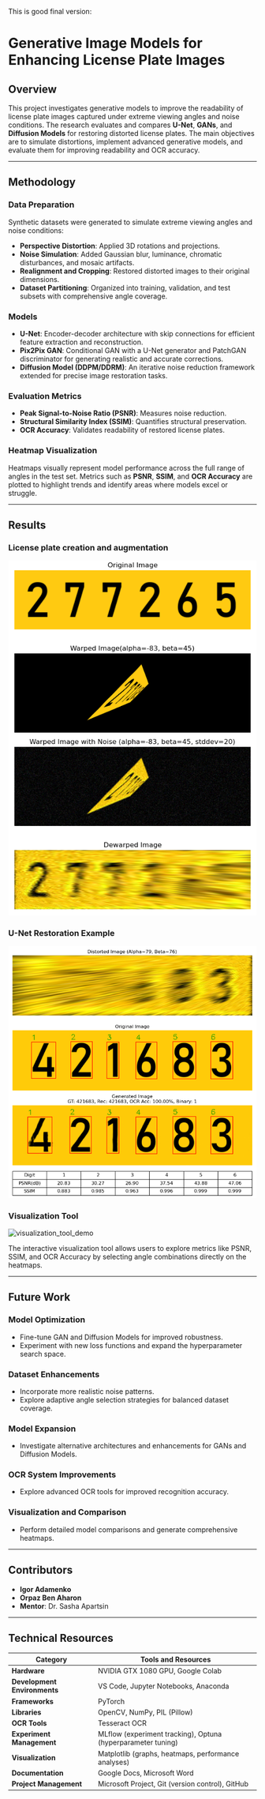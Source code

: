 This is good final version:

# Generative Image Models for Enhancing License Plate Images

## Overview

This project investigates generative models to improve the readability of license plate images captured under extreme viewing angles and noise conditions. The research evaluates and compares **U-Net**, **GANs**, and **Diffusion Models** for restoring distorted license plates. The main objectives are to simulate distortions, implement advanced generative models, and evaluate them for improving readability and OCR accuracy.

---

## Methodology

### Data Preparation

Synthetic datasets were generated to simulate extreme viewing angles and noise conditions:

- **Perspective Distortion**: Applied 3D rotations and projections.
- **Noise Simulation**: Added Gaussian blur, luminance, chromatic disturbances, and mosaic artifacts.
- **Realignment and Cropping**: Restored distorted images to their original dimensions.
- **Dataset Partitioning**: Organized into training, validation, and test subsets with comprehensive angle coverage.

### Models

- **U-Net**: Encoder-decoder architecture with skip connections for efficient feature extraction and reconstruction.
- **Pix2Pix GAN**: Conditional GAN with a U-Net generator and PatchGAN discriminator for generating realistic and accurate corrections.
- **Diffusion Model (DDPM/DDRM)**: An iterative noise reduction framework extended for precise image restoration tasks.

### Evaluation Metrics

- **Peak Signal-to-Noise Ratio (PSNR)**: Measures noise reduction.
- **Structural Similarity Index (SSIM)**: Quantifies structural preservation.
- **OCR Accuracy**: Validates readability of restored license plates.

### Heatmap Visualization

Heatmaps visually represent model performance across the full range of angles in the test set. Metrics such as **PSNR**, **SSIM**, and **OCR Accuracy** are plotted to highlight trends and identify areas where models excel or struggle.

---

## Results

### License plate creation and augmentation
![augmentation](results/data_augmentation.png) 

### U-Net Restoration Example
![Unet_sample](results/Unet_sample.png) 

### Visualization Tool
![visualization_tool_demo](path/to/visualization_tool_demo.gif)

The interactive visualization tool allows users to explore metrics like PSNR, SSIM, and OCR Accuracy by selecting angle combinations directly on the heatmaps.

---

## Future Work

### Model Optimization
- Fine-tune GAN and Diffusion Models for improved robustness.
- Experiment with new loss functions and expand the hyperparameter search space.

### Dataset Enhancements
- Incorporate more realistic noise patterns.
- Explore adaptive angle selection strategies for balanced dataset coverage.

### Model Expansion
- Investigate alternative architectures and enhancements for GANs and Diffusion Models.

### OCR System Improvements
- Explore advanced OCR tools for improved recognition accuracy.

### Visualization and Comparison
- Perform detailed model comparisons and generate comprehensive heatmaps.

---

## Contributors

- **Igor Adamenko**
- **Orpaz Ben Aharon**
- **Mentor**: Dr. Sasha Apartsin

---

## Technical Resources

| **Category**       | **Tools and Resources**                                  |
|---------------------|---------------------------------------------------------|
| **Hardware**        | NVIDIA GTX 1080 GPU, Google Colab                       |
| **Development Environments** | VS Code, Jupyter Notebooks, Anaconda          |
| **Frameworks**      | PyTorch                                                |
| **Libraries**       | OpenCV, NumPy, PIL (Pillow)                             |
| **OCR Tools**       | Tesseract OCR                                          |
| **Experiment Management** | MLflow (experiment tracking), Optuna (hyperparameter tuning) |
| **Visualization**   | Matplotlib (graphs, heatmaps, performance analyses)     |
| **Documentation**   | Google Docs, Microsoft Word                            |
| **Project Management** | Microsoft Project, Git (version control), GitHub   |